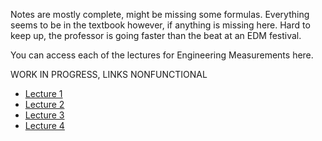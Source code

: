 Notes are mostly complete, might be missing some formulas. Everything seems to be in the textbook however, if anything is missing here. Hard to keep up, the professor is going faster than the beat at an EDM festival.

You can access each of the lectures for Engineering Measurements here.

WORK IN PROGRESS, LINKS NONFUNCTIONAL

- [Lecture 1](./Lecture01.md)
- [Lecture 2](./Lecture02.md)
- [Lecture 3](./Lecture03.md)
- [Lecture 4](./Lecture04.md)